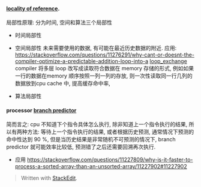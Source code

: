 #### [locality of reference](https://en.wikipedia.org/wiki/Locality_of_reference "Locality of reference").
局部性原理: 
分为时间, 空间和算法三个局部性
* 时间局部性
* 空间局部性
未来需要使用的数据, 有可能在最近历史数据的附近. 
应用:
https://stackoverflow.com/questions/11276291/why-cant-or-doesnt-the-compiler-optimize-a-predictable-addition-loop-into-a 
[loop_exchange](https://en.wikipedia.org/wiki/Loop_interchange)
 compiler 将多层 loop 改写成读取符合数据在 memory 存储的形式, 例如如果一行的数据在memory 顺序按照一列一列的存放, 则一次性读取同一行几列的数据放到cpu cache 中,  提高缓存命中率, 

* 算法局部性

#### processor [branch predictor](https://en.wikipedia.org/wiki/Branch_predictor)
简而言之: cpu 不知道下个指令具体怎么执行, 除非知道上一个指令执行的结果, 所以有两种方法: 等待上一个指令执行的结果, 或者根据历史预测, 通常情况下预测的命中性达到 90 %, 但是当历史结果是非常随机不可预测的情况下, branch predictor 就可能效率比较低, 预测错了之后还需要回溯再次执行. 
 
* 应用
https://stackoverflow.com/questions/11227809/why-is-it-faster-to-process-a-sorted-array-than-an-unsorted-array/11227902#11227902
> Written with [StackEdit](https://stackedit.io/).
<!--stackedit_data:
eyJoaXN0b3J5IjpbMTU4NDg1NjkxMl19
-->